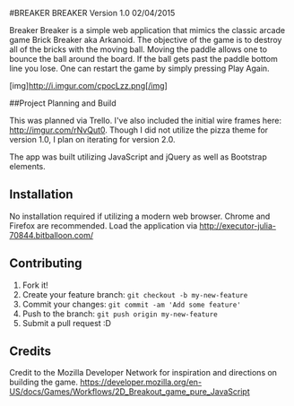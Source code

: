 #BREAKER BREAKER Version 1.0 02/04/2015

Breaker Breaker is a simple web application that mimics the classic arcade game Brick Breaker aka Arkanoid. The objective of the game is to destroy all of the bricks with the moving ball. Moving the paddle allows one to bounce the ball around the board. If the ball gets past the paddle bottom line you lose. One can restart the game by simply pressing Play Again.

[img]http://i.imgur.com/cpocLzz.png[/img]

##Project Planning and Build

This was planned via Trello. I've also included the initial wire frames here: http://imgur.com/rNvQut0. Though I did not utilize the pizza theme for version 1.0, I plan on iterating for version 2.0.

The app was built utilizing JavaScript and jQuery as well as Bootstrap elements.

## Installation

No installation required if utilizing a modern web browser. Chrome and Firefox are recommended. Load the application via http://executor-julia-70844.bitballoon.com/ 

## Contributing

1. Fork it!
2. Create your feature branch: `git checkout -b my-new-feature`
3. Commit your changes: `git commit -am 'Add some feature'`
4. Push to the branch: `git push origin my-new-feature`
5. Submit a pull request :D


## Credits

Credit to the Mozilla Developer Network for inspiration and directions on building the game. 
https://developer.mozilla.org/en-US/docs/Games/Workflows/2D_Breakout_game_pure_JavaScript

